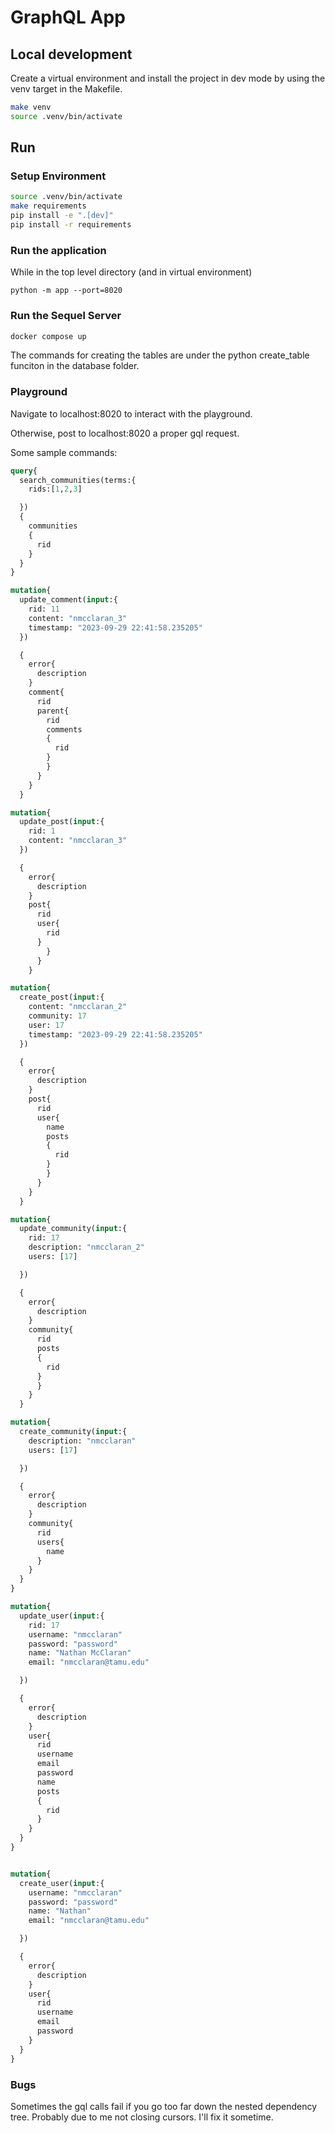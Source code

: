 # GraphQL App

## Local development

Create a virtual environment and install the project in
dev mode by using the venv target in the Makefile.

```bash
make venv
source .venv/bin/activate
```

## Run

### Setup Environment

```bash
source .venv/bin/activate
make requirements
pip install -e ".[dev]"
pip install -r requirements

```

### Run the application

While in the top level directory (and in virtual environment)

`python -m app --port=8020`

### Run the Sequel Server

```bash
docker compose up
```

The commands for creating the tables are under the python create_table funciton in the database folder.

### Playground

Navigate to localhost:8020 to interact with the playground.

Otherwise, post to localhost:8020 a proper gql request.

Some sample commands:

```graphql
query{
  search_communities(terms:{
    rids:[1,2,3]

  })
  {
    communities
    {
      rid
    }
  }
}

mutation{
  update_comment(input:{
    rid: 11
    content: "nmcclaran_3"
    timestamp: "2023-09-29 22:41:58.235205"
  })

  {
    error{
      description
    }
    comment{
      rid
      parent{
        rid
        comments
        {
          rid
        }
        }
      }
    }
  }

mutation{
  update_post(input:{
    rid: 1
    content: "nmcclaran_3"
  })

  {
    error{
      description
    }
    post{
      rid
      user{
        rid
      }
        }
      }
    }

mutation{
  create_post(input:{
    content: "nmcclaran_2"
    community: 17
    user: 17
    timestamp: "2023-09-29 22:41:58.235205"
  })

  {
    error{
      description
    }
    post{
      rid
      user{
        name
        posts
        {
          rid
        }
        }
      }
    }
  }

mutation{
  update_community(input:{
    rid: 17
    description: "nmcclaran_2"
    users: [17]

  })

  {
    error{
      description
    }
    community{
      rid
      posts
      {
        rid
      }
      }
    }
  }

mutation{
  create_community(input:{
    description: "nmcclaran"
    users: [17]

  })

  {
    error{
      description
    }
    community{
      rid
      users{
        name
      }
    }
  }
}

mutation{
  update_user(input:{
    rid: 17
    username: "nmcclaran"
    password: "password"
    name: "Nathan McClaran"
    email: "nmcclaran@tamu.edu"

  })

  {
    error{
      description
    }
    user{
      rid
      username
      email
      password
      name
      posts
      {
        rid
      }
    }
  }
}


mutation{
  create_user(input:{
    username: "nmcclaran"
    password: "password"
    name: "Nathan"
    email: "nmcclaran@tamu.edu"

  })

  {
    error{
      description
    }
    user{
      rid
      username
      email
      password
    }
  }
}
```

### Bugs

Sometimes the gql calls fail if you go too far down the nested dependency tree.  Probably due to me not closing cursors.  I'll fix it sometime.
